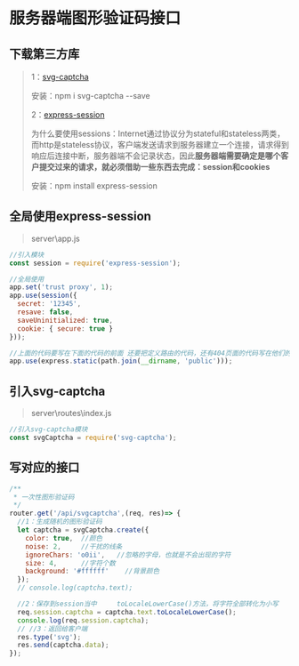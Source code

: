# 服务器端图形验证码接口

## 下载第三方库

> 1：[svg-captcha](https://github.com/produck/svg-captcha)
>
> 安装：npm i  svg-captcha  --save
>
> 2：[express-session](https://github.com/expressjs/session)
>
> 为什么要使用sessions：Internet通过协议分为stateful和stateless两类，而http是stateless协议，客户端发送请求到服务器建立一个连接，请求得到响应后连接中断，服务器端不会记录状态，因此**服务器端需要确定是哪个客户提交过来的请求，就必须借助一些东西去完成：session和cookies**
>
> 安装：npm install  express-session

## 全局使用express-session

> server\app.js

```javascript
//引入模块
const session = require('express-session');

//全局使用
app.set('trust proxy', 1);
app.use(session({
  secret: '12345',
  resave: false,
  saveUninitialized: true,
  cookie: { secure: true }
}));

//上面的代码要写在下面的代码的前面 还要把定义路由的代码，还有404页面的代码写在他们的下面
app.use(express.static(path.join(__dirname, 'public')));
```

## 引入svg-captcha

> server\routes\index.js

```javascript
//引入svg-captcha模块
const svgCaptcha = require('svg-captcha');
```

## 写对应的接口

```javascript
/**
 * 一次性图形验证码
 */
router.get('/api/svgcaptcha',(req, res)=> {
  //1：生成随机的图形验证码
  let captcha = svgCaptcha.create({
    color: true,  //颜色
    noise: 2,     //干扰的线条
    ignoreChars: 'o0ii',   //忽略的字母，也就是不会出现的字符
    size: 4,      //字符个数
    background: '#ffffff'    //背景颜色
  });
  // console.log(captcha.text);

  //2：保存到session当中     toLocaleLowerCase()方法，将字符全部转化为小写
  req.session.captcha = captcha.text.toLocaleLowerCase();
  console.log(req.session.captcha);
  // //3：返回给客户端
  res.type('svg');
  res.send(captcha.data);
});
```

